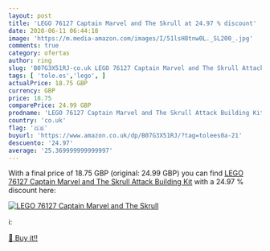 ```yaml
---
layout: post
title: 'LEGO 76127 Captain Marvel and The Skrull at 24.97 % discount'
date: 2020-06-11 06:44:18
image: 'https://m.media-amazon.com/images/I/51lsH8tnw0L._SL200_.jpg'
comments: true
category: ofertas
author: ring
slug: 'B07G3X51RJ-co.uk LEGO 76127 Captain Marvel and The Skrull Attack...'
tags: [ 'tole.es','lego', ]
actualPrice: 18.75 GBP
currency: GBP
price: 18.75
comparePrice: 24.99 GBP
prodname: 'LEGO 76127 Captain Marvel and The Skrull Attack Building Kit'
country: 'co.uk'
flag: '🇬🇧'
buyurl: 'https://www.amazon.co.uk/dp/B07G3X51RJ/?tag=tolees0a-21'
descuento: '24.97'
average: '25.369999999999997'
---
```


With a final price of 18.75 GBP (original: 24.99 GBP) you can find [LEGO 76127 Captain Marvel and The Skrull Attack Building Kit](https://www.amazon.co.uk/dp/B07G3X51RJ/?tag=tolees0a-21) with a  24.97 % discount here:

[![LEGO 76127 Captain Marvel and The Skrull](https://m.media-amazon.com/images/I/51lsH8tnw0L._SL200_.jpg)](https://www.amazon.co.uk/dp/B07G3X51RJ/?tag=tolees0a-21)

ℹ️:


[🛒 Buy it!!](https://www.amazon.co.uk/dp/B07G3X51RJ/?tag=tolees0a-21)
